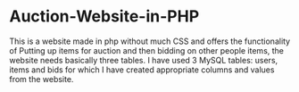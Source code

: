 # Auction-Website-in-PHP
This is a website made in php without much CSS and offers the functionality of Putting up items for auction and then bidding on other people items, the website needs basically three tables.
I have used 3 MySQL tables: users, items and bids for which I have created appropriate columns and values from the website.
